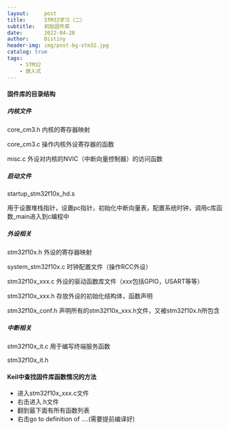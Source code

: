 ```yaml
---
layout:     post
title:      STM32学习（二）
subtitle:   初始固件库
date:       2022-04-28
author:     Distiny
header-img: img/post-bg-stm32.jpg
catalog: true
tags:
    - STM32 
    - 嵌入式
---
```




#### 固件库的目录结构

##### 内核文件

core_cm3.h				内核的寄存器映射

core_cm3.c				操作内核外设寄存器的函数

misc.c						 外设对内核的NVIC（中断向量控制器）的访问函数

##### 启动文件

startup_stm32f10x_hd.s			

用于设置堆栈指针，设置pc指针，初始化中断向量表，配置系统时钟，调用c库函数_main进入到c编程中

##### 外设相关

stm32f10x.h							外设的寄存器映射

system_stm32f10x.c			  时钟配置文件（操作RCC外设）

stm32f10x_xxx.c					 外设的驱动函数库文件（xxx包括GPIO，USART等等）

stm32f10x_xxx.h 					存放外设的初始化结构体，函数声明

stm32f10x_conf.h				   声明所有的stm32f10x_xxx.h文件，又被stm32f10x.h所包含

##### 中断相关

stm32f10x_it.c						用于编写终端服务函数

stm32f10x_it.h

#### Keil中查找固件库函数情况的方法

- 进入stm32f10x_xxx.c文件
- 右击进入.h文件
- 翻到最下面有所有函数列表
- 右击go to definition of ....(需要提前编译好)
